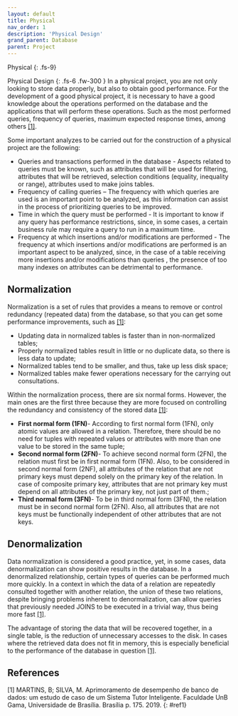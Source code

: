 ```yaml
---
layout: default
title: Physical
nav_order: 1
description: 'Physical Design'
grand_parent: Database
parent: Project
---
```


Physical
{: .fs-9}

Physical Design
{: .fs-6 .fw-300  }
In a physical project, you are not only looking to store data properly, but also to obtain good performance. For the development of a good physical project, it is necessary to have a good knowledge about the operations performed on the database and the applications that will perform these operations. Such as the most performed queries, frequency of queries, maximum expected response times, among others [[1]](#ref1).

Some important analyzes to be carried out for the construction of a physical project are the following:

- Queries and transactions performed in the database - Aspects related to queries must be known, such as attributes that will be used for filtering, attributes that will be retrieved, selection conditions (equality, inequality or range), attributes used to make joins tables.
- Frequency of calling queries – The frequency with which queries are used is an important point to be analyzed, as this information can
assist in the process of prioritizing queries to be improved.
- Time in which the query must be performed - It is important to know if any query has performance restrictions, since, in some cases, a certain
business rule may require a query to run in a maximum time.
- Frequency at which insertions and/or modifications are performed - The frequency at which insertions and/or modifications are performed is an important aspect to be analyzed, since, in the case of a table receiving more insertions and/or modifications than queries , the presence of too many indexes on attributes can be detrimental to performance.

## Normalization

Normalization is a set of rules that provides a means to remove or control redundancy (repeated data) from the database, so that you can
get some performance improvements, such as [[1]](#ref1):

- Updating data in normalized tables is faster than in non-normalized tables;
- Properly normalized tables result in little or no duplicate data, so there is less data to update;
- Normalized tables tend to be smaller, and thus, take up less disk space;
- Normalized tables make fewer operations necessary for the
carrying out consultations.

Within the normalization process, there are six normal forms. However, the main ones are the first three because they are more focused on controlling the redundancy and consistency of the stored data [[1]](#ref1):
- **First normal form (1FN)**- According to first normal form (1FN), only atomic values ​​are allowed in a relation. Therefore, there should be no need for tuples with repeated values ​​or attributes with more than one value to be stored in the same tuple;
- **Second normal form (2FN)**- To achieve second normal form (2FN), the relation must first be in first normal form (1FN). Also, to be considered in second normal form (2NF), all attributes of the relation that are not primary keys must depend solely on the primary key of the relation. In case of composite primary key, attributes that are not primary key must depend on all attributes of the primary key, not just part of them.;
- **Third normal form (3FN)**- To be in third normal form (3FN), the relation must be in second normal form (2FN). Also, all attributes that are not keys must be functionally independent of other attributes that are not keys.

## Denormalization

Data normalization is considered a good practice, yet, in some cases, data denormalization can show positive results in the database. In a denormalized relationship, certain types of queries can be performed much more quickly. In a context in which the data of a relation are repeatedly consulted together with another relation, the union of these two relations, despite bringing problems inherent to denormalization, can allow queries that previously needed JOINS to be executed in a trivial way, thus being more fast [[1]](#ref1).

The advantage of storing the data that will be recovered together, in a single table, is the reduction of unnecessary accesses to the disk. In cases where the retrieved data does not fit in memory, this is especially beneficial to the performance of the database in question [[1]](#ref1).

## References

[1]  MARTINS, B; SILVA, M. Aprimoramento de desempenho de banco de dados: um estudo de caso de um Sistema Tutor Inteligente. Faculdade UnB Gama, Universidade de Brasília. Brasília p. 175. 2019.
{: #ref1}